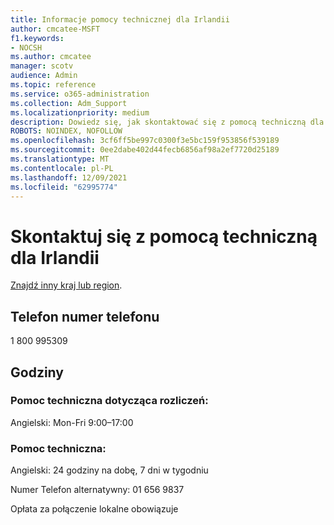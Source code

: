 ```yaml
---
title: Informacje pomocy technicznej dla Irlandii
author: cmcatee-MSFT
f1.keywords:
- NOCSH
ms.author: cmcatee
manager: scotv
audience: Admin
ms.topic: reference
ms.service: o365-administration
ms.collection: Adm_Support
ms.localizationpriority: medium
description: Dowiedz się, jak skontaktować się z pomocą techniczną dla swojego kraju lub regionu.
ROBOTS: NOINDEX, NOFOLLOW
ms.openlocfilehash: 3cf6ff5be997c0300f3e5bc159f953856f539189
ms.sourcegitcommit: 0ee2dabe402d44fecb6856af98a2ef7720d25189
ms.translationtype: MT
ms.contentlocale: pl-PL
ms.lasthandoff: 12/09/2021
ms.locfileid: "62995774"
---
```

# <a name="contact-support-for-ireland"></a>Skontaktuj się z pomocą techniczną dla Irlandii

[Znajdź inny kraj lub region](../get-help-support.md).

## <a name="phone-number"></a>Telefon numer telefonu
1 800 995309

## <a name="hours"></a>Godziny
### <a name="billing-support"></a>Pomoc techniczna dotycząca rozliczeń:

Angielski: Mon-Fri 9:00–17:00

### <a name="technical-support"></a>Pomoc techniczna:

Angielski: 24 godziny na dobę, 7 dni w tygodniu

Numer Telefon alternatywny: 01 656 9837

Opłata za połączenie lokalne obowiązuje

